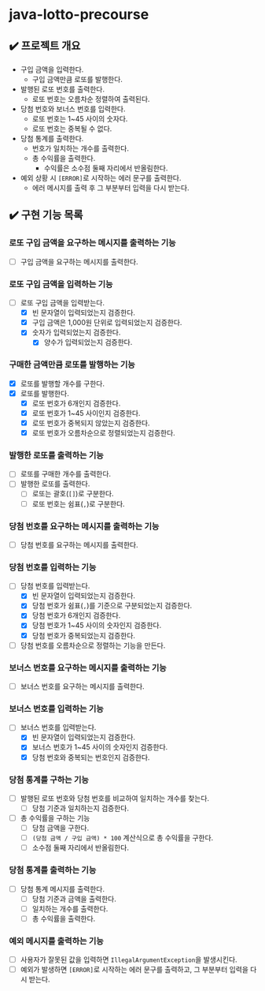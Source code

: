 # java-lotto-precourse

## ✔️ 프로젝트 개요

- 구입 금액을 입력한다.
  - 구입 금액만큼 로또를 발행한다.
- 발행된 로또 번호를 출력한다.
  - 로또 번호는 오름차순 정렬하여 출력된다.
- 당첨 번호와 보너스 번호를 입력한다.
  - 로또 번호는 1~45 사이의 숫자다.
  - 로또 번호는 중복될 수 없다.
- 당첨 통계를 출력한다.
  - 번호가 일치하는 개수를 출력한다.
  - 총 수익률을 출력한다.
    - 수익률은 소수점 둘째 자리에서 반올림한다.
- 예외 상황 시 `[ERROR]`로 시작하는 에러 문구를 출력한다.
  - 에러 메시지를 출력 후 그 부분부터 입력을 다시 받는다.

## ✔️ 구현 기능 목록

### 로또 구입 금액을 요구하는 메시지를 출력하는 기능
- [ ] 구입 금액을 요구하는 메시지를 출력한다.

### 로또 구입 금액을 입력하는 기능
- [ ] 로또 구입 금액을 입력받는다.
  - [x] 빈 문자열이 입력되었는지 검증한다.
  - [x] 구입 금액은 1,000원 단위로 입력되었는지 검증한다.
  - [x] 숫자가 입력되었는지 검증한다.
    - [x] 양수가 입력되었는지 검증한다.

### 구매한 금액만큼 로또를 발행하는 기능
- [x] 로또를 발행할 개수를 구한다.
- [x] 로또를 발행한다.
  - [x] 로또 번호가 6개인지 검증한다.
  - [x] 로또 번호가 1~45 사이인지 검증한다.
  - [x] 로또 번호가 중복되지 않았는지 검증한다.
  - [x] 로또 번호가 오름차순으로 정렬되었는지 검증한다.

### 발행한 로또를 출력하는 기능
- [ ] 로또를 구매한 개수를 출력한다.
- [ ] 발행한 로또를 출력한다.
  - [ ] 로또는 괄호(`[]`)로 구분한다.
  - [ ] 로또 번호는 쉼표(`,`)로 구분한다.

### 당첨 번호를 요구하는 메시지를 출력하는 기능
- [ ] 당첨 번호를 요구하는 메시지를 출력한다.

### 당첨 번호를 입력하는 기능
- [ ] 당첨 번호를 입력받는다.
  - [x] 빈 문자열이 입력되었는지 검증한다.
  - [x] 당첨 번호가 쉼표(`,`)를 기준으로 구분되었는지 검증한다.
  - [x] 당첨 번호가 6개인지 검증한다.
  - [x] 당첨 번호가 1~45 사이의 숫자인지 검증한다.
  - [x] 당첨 번호가 중복되었는지 검증한다.
- [ ] 당첨 번호를 오름차순으로 정렬하는 기능을 만든다.

### 보너스 번호를 요구하는 메시지를 출력하는 기능
- [ ] 보너스 번호를 요구하는 메시지를 출력한다.

### 보너스 번호를 입력하는 기능
- [ ] 보너스 번호를 입력받는다.
  - [x] 빈 문자열이 입력되었는지 검증한다.
  - [x] 보너스 번호가 1~45 사이의 숫자인지 검증한다.
  - [x] 당첨 번호와 중복되는 번호인지 검증한다.

### 당첨 통계를 구하는 기능
- [ ] 발행된 로또 번호와 당첨 번호를 비교하여 일치하는 개수를 찾는다.
  - [ ] 당첨 기준과 일치하는지 검증한다.
- [ ] 총 수익률을 구하는 기능
  - [ ] 당첨 금액을 구한다.
  - [ ] `(당첨 금액 / 구입 금액) * 100` 계산식으로 총 수익률을 구한다.
  - [ ] 소수점 둘째 자리에서 반올림한다.

### 당첨 통계를 출력하는 기능
- [ ] 당첨 통계 메시지를 출력한다.
  - [ ] 당첨 기준과 금액을 출력한다.
  - [ ] 일치하는 개수를 출력한다.
  - [ ] 총 수익률을 출력한다.

### 예외 메시지를 출력하는 기능
- [ ] 사용자가 잘못된 값을 입력하면 `IllegalArgumentException`을 발생시킨다.
- [ ] 예외가 발생하면 `[ERROR]`로 시작하는 에러 문구를 출력하고, 그 부분부터 입력을 다시 받는다.